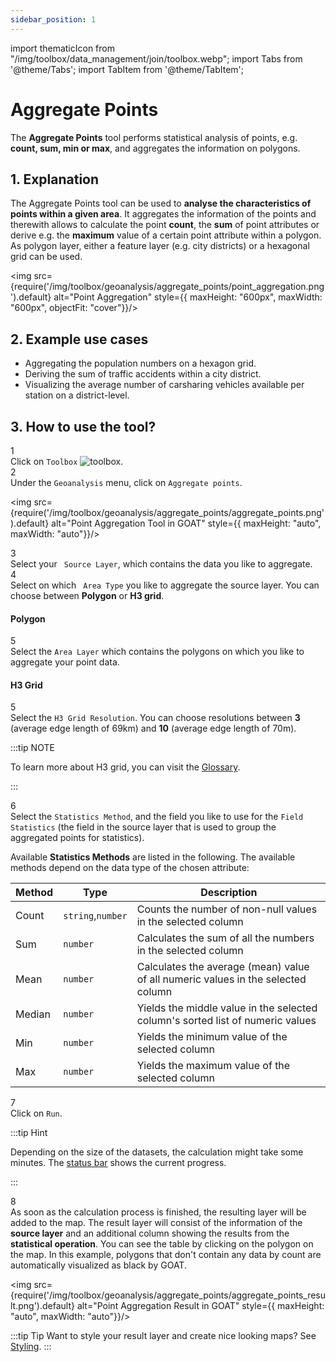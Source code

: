```yaml
---
sidebar_position: 1
---
```

import thematicIcon from "/img/toolbox/data_management/join/toolbox.webp";
import Tabs from '@theme/Tabs';
import TabItem from '@theme/TabItem';

# Aggregate Points

The **Aggregate Points** tool performs statistical analysis of points, e.g. **count, sum, min or max**, and aggregates the information on polygons.

## 1. Explanation

The Aggregate Points tool can be used to **analyse the characteristics of points within a given area**. It aggregates the information of the points and therewith allows to calculate the point **count**, the **sum** of point attributes or derive e.g. the **maximum** value of a certain point attribute within a polygon. As polygon layer, either a feature layer (e.g. city districts) or a hexagonal grid can be used. 


<div style={{ display: 'flex', flexDirection: 'column', alignItems: 'center'}}>

  <img src={require('/img/toolbox/geoanalysis/aggregate_points/point_aggregation.png').default} alt="Point Aggregation" style={{ maxHeight: "600px", maxWidth: "600px", objectFit: "cover"}}/>

</div> 


## 2. Example use cases

- Aggregating the population numbers on a hexagon grid.
- Deriving the sum of traffic accidents within a city district.
- Visualizing the average number of carsharing vehicles available per station on a district-level. 

## 3. How to use the tool?

<div class="step">
  <div class="step-number">1</div>
  <div class="content">Click on <code>Toolbox</code> <img src={thematicIcon} alt="toolbox" style={{width: "25px"}}/>. </div>
</div>

<div class="step">
  <div class="step-number">2</div>
  <div class="content">Under the <code>Geoanalysis</code> menu, click on <code>Aggregate points</code>.</div>
</div>


<img src={require('/img/toolbox/geoanalysis/aggregate_points/aggregate_points.png').default} alt="Point Aggregation Tool in GOAT" style={{ maxHeight: "auto", maxWidth: "auto"}}/>


<div class="step">
  <div class="step-number">3</div>
  <div class="content">Select your <code> Source Layer</code>, which contains the data you like to aggregate.</div>
</div>

<div class="step">
  <div class="step-number">4</div>
  <div class="content">Select on which <code> Area Type</code> you like to aggregate the source layer. You can choose between <b>Polygon</b> or <b>H3 grid</b>.</div>
</div>

<Tabs>
  <TabItem value="Polygon" label="Polygon" default className="tabItemBox">

 #### Polygon

<div class="step">
  <div class="step-number">5</div>
  <div class="content">Select the <code>Area Layer</code> which contains the polygons on which you like to aggregate your point data.</div>
</div>


  </TabItem>
  <TabItem value="H3 Grid" label="H3 Grid" className="tabItemBox">

 #### H3 Grid

 <div class="step">
  <div class="step-number">5</div>
  <div class="content">Select the <code>H3 Grid Resolution</code>. You can choose resolutions between <b>3</b> (average edge length of 69km) and <b>10</b> (average edge length of 70m).</div>
</div>

:::tip NOTE

To learn more about H3 grid, you can visit the [Glossary](../../further_reading/glossary#H3-grid).

:::

  </TabItem>
</Tabs>


<div class="step">
  <div class="step-number">6</div>
  <div class="content">Select the <code>Statistics Method</code>, and the field you like to use for the <code>Field Statistics</code> (the field in the source layer that is used to group the aggregated points for statistics).</div>
</div>

Available **Statistics Methods** are listed in the following. The available methods depend on the data type of the chosen attribute:

| Method | Type | Description |
| -------|------| ------------|
| Count  | `string`,`number`    | Counts the number of non-null values in the selected column|
| Sum    | `number`   | Calculates the sum of all the numbers in the selected column|
| Mean   | `number`   | Calculates the average (mean) value of all numeric values in the selected column|
| Median | `number`   | Yields the middle value in the selected column's sorted list of numeric values|
| Min    | `number`   | Yields the minimum value of the selected column|
| Max    | `number`   | Yields the maximum value of the selected column|


<div class="step">
  <div class="step-number">7</div>
  <div class="content">Click on <code>Run</code>.</div>
</div>

:::tip Hint

Depending on the size of the datasets, the calculation might take some minutes. The [status bar](../../workspace/home#status-bar) shows the current progress.

:::

<div class="step">
  <div class="step-number">8</div>
  <div class="content">As soon as the calculation process is finished, the resulting layer will be added to the map. The result layer will consist of the information of the <b>source layer</b> and an additional column showing the results from the <b>statistical operation</b>. You can see the table by clicking on the polygon on the map. In this example, polygons that don't contain any data by count are automatically visualized as black by GOAT. </div>
</div>

<img src={require('/img/toolbox/geoanalysis/aggregate_points/aggregate_points_result.png').default} alt="Point Aggregation Result in GOAT" style={{ maxHeight: "auto", maxWidth: "auto"}}/>


:::tip Tip
Want to style your result layer and create nice looking maps? See [Styling](../../map/layer_style/styling).
:::